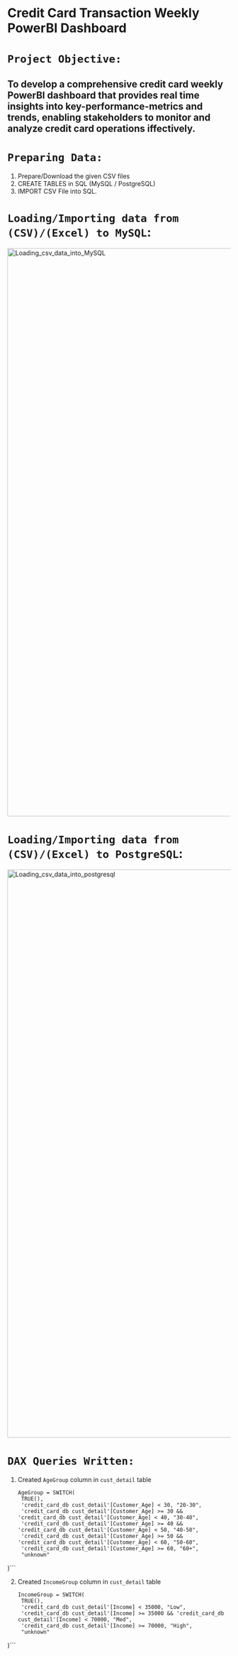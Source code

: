 # Credit Card Transaction Weekly PowerBI Dashboard

# `Project Objective:`
## To develop a comprehensive credit card weekly PowerBI dashboard that provides real time insights into key-performance-metrics and trends, enabling stakeholders to monitor and analyze credit card operations iffectively.

# `Preparing Data:`
1. Prepare/Download the given CSV files
2. CREATE TABLES in SQL (MySQL / PostgreSQL)
3. IMPORT CSV File into SQL.

# `Loading/Importing data from (CSV)/(Excel) to MySQL`:
<img width="1280" alt="Loading_csv_data_into_MySQL" src="https://github.com/jaiminjariwala/Credit-Card-Transaction-POWERBI-DASHBOARD/assets/157014747/2370db43-dd65-4ea5-908f-7cfe13a14dd2">


# `Loading/Importing data from (CSV)/(Excel) to PostgreSQL`:
<img width="1280" alt="Loading_csv_data_into_postgresql" src="https://github.com/jaiminjariwala/Credit-Card-Transaction-POWERBI-DASHBOARD/assets/157014747/23916091-f6f9-4389-9cc1-ff21722f1061">

# `DAX Queries Written:`
1. Created `AgeGroup` column in `cust_detail` table
   ```
   AgeGroup = SWITCH(
    TRUE(),
    'credit_card_db cust_detail'[Customer_Age] < 30, "20-30",
    'credit_card_db cust_detail'[Customer_Age] >= 30 && 'credit_card_db cust_detail'[Customer_Age] < 40, "30-40",
    'credit_card_db cust_detail'[Customer_Age] >= 40 && 'credit_card_db cust_detail'[Customer_Age] < 50, "40-50",
    'credit_card_db cust_detail'[Customer_Age] >= 50 && 'credit_card_db cust_detail'[Customer_Age] < 60, "50-60",
    'credit_card_db cust_detail'[Customer_Age] >= 60, "60+",
    "unknown"
)```

2. Created `IncomeGroup` column in `cust_detail` table
   ```
   IncomeGroup = SWITCH(
    TRUE(),
    'credit_card_db cust_detail'[Income] < 35000, "Low",
    'credit_card_db cust_detail'[Income] >= 35000 && 'credit_card_db cust_detail'[Income] < 70000, "Med",
    'credit_card_db cust_detail'[Income] >= 70000, "High",
    "unknown"
)```


